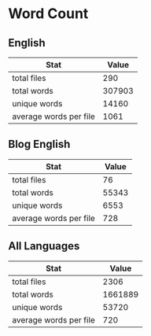 # Word Count

## English

Stat | Value
---- | -----
total files | 290
total words | 307903
unique words | 14160
average words per file | 1061

## Blog English

Stat | Value
---- | -----
total files | 76
total words | 55343
unique words | 6553
average words per file | 728

## All Languages

Stat | Value
---- | -----
total files | 2306
total words | 1661889
unique words | 53720
average words per file | 720
